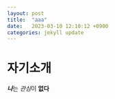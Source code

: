 ```yaml
---
layout: post
title:  "aaa"
date:   2023-03-10 12:10:12 +0900
categories: jekyll update
---
```


# 자기소개

***나***는 *관심*이 **없다**